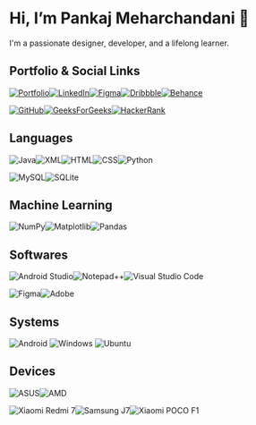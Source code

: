 # Hi, I’m Pankaj Meharchandani 👋

I'm a passionate designer, developer, and a lifelong learner.

## Portfolio & Social Links
[![Portfolio](https://img.shields.io/badge/Portfolio-%23000000.svg?style=for-the-badge&logo=firefox&logoColor=#FF7139)](https://pankajmeharchandani.myportfolio.com/)[![LinkedIn](https://img.shields.io/badge/linkedin-%230077B5.svg?style=for-the-badge&logo=linkedin&logoColor=white)](https://www.linkedin.com/in/pankaj-meharchandani-2679b71b8/)[![Figma](https://img.shields.io/badge/figma-%23F24E1E.svg?style=for-the-badge&logo=figma&logoColor=white)](https://www.figma.com/@pankaj_m)[![Dribbble](https://img.shields.io/badge/Dribbble-EA4C89?style=for-the-badge&logo=dribbble&logoColor=white)](https://dribbble.com/Killmonger_007)[![Behance](https://img.shields.io/badge/Behance-1769ff?style=for-the-badge&logo=behance&logoColor=white)](https://www.behance.net/pankajmeharch)

[![GitHub](https://img.shields.io/badge/github-%23121011.svg?style=for-the-badge&logo=github&logoColor=white)](https://github.com/Pankaj-Meharchandani)[![GeeksForGeeks](https://img.shields.io/badge/GeeksforGeeks-gray?style=for-the-badge&logo=geeksforgeeks&logoColor=35914c)](https://auth.geeksforgeeks.org/user/pankajmeharchandani)[![HackerRank](https://img.shields.io/badge/-Hackerrank-2EC866?style=for-the-badge&logo=HackerRank&logoColor=white)](https://www.hackerrank.com/profile/pankajmeharchan1)

## Languages
![Java](https://img.shields.io/badge/java-%23ED8B00.svg?style=for-the-badge&logo=openjdk&logoColor=white)![XML](https://img.shields.io/badge/XML-00ADD8?style=for-the-badge&logo=superuser&logoColor=white)![HTML](https://img.shields.io/badge/HTML5-E34F26?style=for-the-badge&logo=html5&logoColor=white)![CSS](https://img.shields.io/badge/CSS3-1572B6?style=for-the-badge&logo=css3&logoColor=white)![Python](https://img.shields.io/badge/python-3670A0?style=for-the-badge&logo=python&logoColor=ffdd54)

![MySQL](https://img.shields.io/badge/mysql-%2300f.svg?style=for-the-badge&logo=mysql&logoColor=white)![SQLite](https://img.shields.io/badge/sqlite-%2307405e.svg?style=for-the-badge&logo=sqlite&logoColor=white)

## Machine Learning
![NumPy](https://img.shields.io/badge/numpy-%23013243.svg?style=for-the-badge&logo=numpy&logoColor=white)![Matplotlib](https://img.shields.io/badge/Matplotlib-%23d9ead3.svg?style=for-the-badge&logo=Matplotlib&logoColor=black)![Pandas](https://img.shields.io/badge/pandas-%23150458.svg?style=for-the-badge&logo=pandas&logoColor=white)

## Softwares
![Android Studio](https://img.shields.io/badge/Android%20Studio-072F41.svg?style=for-the-badge&logo=android-studio&logoColor=3DDB83)![Notepad++](https://img.shields.io/badge/Notepad++-90E59A.svg?style=for-the-badge&logo=notepad%2b%2b&logoColor=black)![Visual Studio Code](https://img.shields.io/badge/Visual%20Studio%20Code-0078d7.svg?style=for-the-badge&logo=visual-studio-code&logoColor=white)

![Figma](https://img.shields.io/badge/figma-%23F24E1E.svg?style=for-the-badge&logo=figma&logoColor=white)![Adobe](https://img.shields.io/badge/adobe-%23FF0000.svg?style=for-the-badge&logo=adobe&logoColor=white)

## Systems
![Android](https://img.shields.io/badge/Android-3DDC84?style=for-the-badge&logo=android&logoColor=white)
![Windows](https://img.shields.io/badge/Windows-0078D6?style=for-the-badge&logo=windows&logoColor=white)
![Ubuntu](https://img.shields.io/badge/Ubuntu-E95420?style=for-the-badge&logo=ubuntu&logoColor=white)

## Devices
![ASUS](https://img.shields.io/badge/vivobook%20Flip_14-000080.svg?style=for-the-badge&logo=asus&logoColor=white)![AMD](https://img.shields.io/badge/Ryzen_5-ED1C24?style=for-the-badge&logo=amd&logoColor=white)

![Xiaomi Redmi 7](https://img.shields.io/badge/Redmi_7%20\(Onclite\)-%23FF6900.svg?style=for-the-badge&logo=xiaomi&logoColor=white)![Samsung J7](https://img.shields.io/badge/Galaxy_J7%20\(elte\)-%231428A0.svg?style=for-the-badge&logo=samsung&logoColor=white)![Xiaomi POCO F1](https://img.shields.io/badge/POCO_F1%20\(beryllium\)-%23FF6900.svg?style=for-the-badge&logo=xiaomi&logoColor=white)
